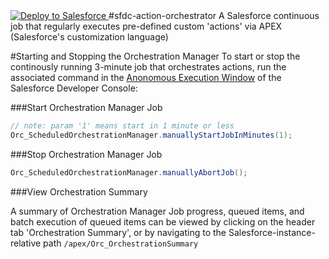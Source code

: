 <a href="https://githubsfdeploy.herokuapp.com/?owner=DavidWaughSFDC&repo=sfdc-action-orchestrator">
  <img alt="Deploy to Salesforce" src="https://raw.githubusercontent.com/afawcett/githubsfdeploy/master/deploy.png">
</a>
#sfdc-action-orchestrator
A Salesforce continuous job that regularly executes pre-defined custom 'actions' via APEX (Salesforce's customization language)

#Starting and Stopping the Orchestration Manager
To start or stop the continously running 3-minute job that orchestrates actions, run the associated command in the [Anonomous Execution Window](https://help.salesforce.com/apex/HTViewHelpDoc?id=code_dev_console_execute_anonymous.htm&language=en "Salesforcee's Anonomous Execution Window") of the Salesforce Developer Console:

###Start Orchestration Manager Job

```java
// note: param '1' means start in 1 minute or less
Orc_ScheduledOrchestrationManager.manuallyStartJobInMinutes(1);
```

###Stop Orchestration Manager Job

```java
Orc_ScheduledOrchestrationManager.manuallyAbortJob();
```

###View Orchestration Summary

A summary of Orchestration Manager Job progress, queued items, and batch execution of queued items can be viewed by clicking on the header tab 'Orchestration Summary', or by navigating to the Salesforce-instance-relative path `/apex/Orc_OrchestrationSummary`

